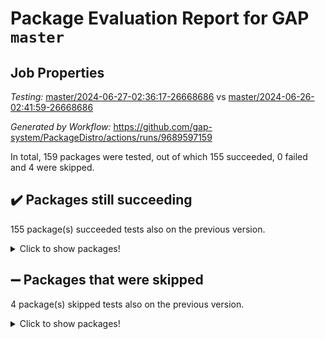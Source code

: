 # Package Evaluation Report for GAP `master`

## Job Properties

*Testing:* [master/2024-06-27-02:36:17-26668686](https://github.com/gap-system/PackageDistro/blob/data/reports/master/2024-06-27-02:36:17-26668686) vs [master/2024-06-26-02:41:59-26668686](https://github.com/gap-system/PackageDistro/blob/data/reports/master/2024-06-26-02:41:59-26668686)

*Generated by Workflow:* https://github.com/gap-system/PackageDistro/actions/runs/9689597159

In total, 159 packages were tested, out of which 155 succeeded, 0 failed and 4 were skipped.

## :heavy_check_mark: Packages still succeeding

155 package(s) succeeded tests also on the previous version.
<details><summary>Click to show packages!</summary>

- 4ti2interface 2023.02-04 [(success)](https://github.com/gap-system/PackageDistro/actions/runs/9689597159/job/26738292943)
- ace 5.6.2 [(success)](https://github.com/gap-system/PackageDistro/actions/runs/9689597159/job/26738293121)
- aclib 1.3.2 [(success)](https://github.com/gap-system/PackageDistro/actions/runs/9689597159/job/26738293288)
- agt 0.3.1 [(success)](https://github.com/gap-system/PackageDistro/actions/runs/9689597159/job/26738293467)
- alnuth 3.2.1 [(success)](https://github.com/gap-system/PackageDistro/actions/runs/9689597159/job/26738293679)
- anupq 3.3.0 [(success)](https://github.com/gap-system/PackageDistro/actions/runs/9689597159/job/26738293862)
- atlasrep 2.1.8 [(success)](https://github.com/gap-system/PackageDistro/actions/runs/9689597159/job/26738294025)
- autodoc 2023.06.19 [(success)](https://github.com/gap-system/PackageDistro/actions/runs/9689597159/job/26738294262)
- automata 1.15 [(success)](https://github.com/gap-system/PackageDistro/actions/runs/9689597159/job/26738296434)
- automgrp 1.3.2 [(success)](https://github.com/gap-system/PackageDistro/actions/runs/9689597159/job/26738296807)
- autpgrp 1.11 [(success)](https://github.com/gap-system/PackageDistro/actions/runs/9689597159/job/26738297111)
- cap 2024.06-02 [(success)](https://github.com/gap-system/PackageDistro/actions/runs/9689597159/job/26738298082)
- caratinterface 2.3.6 [(success)](https://github.com/gap-system/PackageDistro/actions/runs/9689597159/job/26738298985)
- cddinterface 2022.11.01 [(success)](https://github.com/gap-system/PackageDistro/actions/runs/9689597159/job/26738299108)
- circle 1.6.6 [(success)](https://github.com/gap-system/PackageDistro/actions/runs/9689597159/job/26738299229)
- classicpres 1.22 [(success)](https://github.com/gap-system/PackageDistro/actions/runs/9689597159/job/26738299377)
- cohomolo 1.6.11 [(success)](https://github.com/gap-system/PackageDistro/actions/runs/9689597159/job/26738299531)
- congruence 1.2.6 [(success)](https://github.com/gap-system/PackageDistro/actions/runs/9689597159/job/26738299646)
- corelg 1.56 [(success)](https://github.com/gap-system/PackageDistro/actions/runs/9689597159/job/26738299771)
- crime 1.6 [(success)](https://github.com/gap-system/PackageDistro/actions/runs/9689597159/job/26738299896)
- crisp 1.4.6 [(success)](https://github.com/gap-system/PackageDistro/actions/runs/9689597159/job/26738300026)
- crypting 0.10.4 [(success)](https://github.com/gap-system/PackageDistro/actions/runs/9689597159/job/26738300160)
- cryst 4.1.27 [(success)](https://github.com/gap-system/PackageDistro/actions/runs/9689597159/job/26738300278)
- crystcat 1.1.10 [(success)](https://github.com/gap-system/PackageDistro/actions/runs/9689597159/job/26738300414)
- ctbllib 1.3.9 [(success)](https://github.com/gap-system/PackageDistro/actions/runs/9689597159/job/26738300564)
- cubefree 1.19 [(success)](https://github.com/gap-system/PackageDistro/actions/runs/9689597159/job/26738300718)
- curlinterface 2.3.2 [(success)](https://github.com/gap-system/PackageDistro/actions/runs/9689597159/job/26738300858)
- cvec 2.8.1 [(success)](https://github.com/gap-system/PackageDistro/actions/runs/9689597159/job/26738301002)
- datastructures 0.3.0 [(success)](https://github.com/gap-system/PackageDistro/actions/runs/9689597159/job/26738301127)
- deepthought 1.0.6 [(success)](https://github.com/gap-system/PackageDistro/actions/runs/9689597159/job/26738301255)
- design 1.8 [(success)](https://github.com/gap-system/PackageDistro/actions/runs/9689597159/job/26738301377)
- difsets 2.3.1 [(success)](https://github.com/gap-system/PackageDistro/actions/runs/9689597159/job/26738301507)
- digraphs 1.7.1 [(success)](https://github.com/gap-system/PackageDistro/actions/runs/9689597159/job/26738301650)
- edim 1.3.8 [(success)](https://github.com/gap-system/PackageDistro/actions/runs/9689597159/job/26738301788)
- example 4.3.4 [(success)](https://github.com/gap-system/PackageDistro/actions/runs/9689597159/job/26738301940)
- examplesforhomalg 2023.10-01 [(success)](https://github.com/gap-system/PackageDistro/actions/runs/9689597159/job/26738302059)
- factint 1.6.3 [(success)](https://github.com/gap-system/PackageDistro/actions/runs/9689597159/job/26738302191)
- ferret 1.0.11 [(success)](https://github.com/gap-system/PackageDistro/actions/runs/9689597159/job/26738302324)
- fga 1.5.0 [(success)](https://github.com/gap-system/PackageDistro/actions/runs/9689597159/job/26738302482)
- fining 1.5.6 [(success)](https://github.com/gap-system/PackageDistro/actions/runs/9689597159/job/26738302609)
- float 1.0.4 [(success)](https://github.com/gap-system/PackageDistro/actions/runs/9689597159/job/26738302734)
- format 1.4.4 [(success)](https://github.com/gap-system/PackageDistro/actions/runs/9689597159/job/26738302889)
- forms 1.2.11 [(success)](https://github.com/gap-system/PackageDistro/actions/runs/9689597159/job/26738303022)
- fplsa 1.2.6 [(success)](https://github.com/gap-system/PackageDistro/actions/runs/9689597159/job/26738303144)
- fr 2.4.13 [(success)](https://github.com/gap-system/PackageDistro/actions/runs/9689597159/job/26738303272)
- francy 2.0.3 [(success)](https://github.com/gap-system/PackageDistro/actions/runs/9689597159/job/26738303396)
- fwtree 1.3 [(success)](https://github.com/gap-system/PackageDistro/actions/runs/9689597159/job/26738303551)
- gapdoc 1.6.7 [(success)](https://github.com/gap-system/PackageDistro/actions/runs/9689597159/job/26738303702)
- gauss 2023.02-04 [(success)](https://github.com/gap-system/PackageDistro/actions/runs/9689597159/job/26738303943)
- gaussforhomalg 2023.11-01 [(success)](https://github.com/gap-system/PackageDistro/actions/runs/9689597159/job/26738304063)
- gbnp 1.0.5 [(success)](https://github.com/gap-system/PackageDistro/actions/runs/9689597159/job/26738304188)
- generalizedmorphismsforcap 2024.04-01 [(success)](https://github.com/gap-system/PackageDistro/actions/runs/9689597159/job/26738304308)
- genss 1.6.8 [(success)](https://github.com/gap-system/PackageDistro/actions/runs/9689597159/job/26738304442)
- gradedmodules 2024.01-01 [(success)](https://github.com/gap-system/PackageDistro/actions/runs/9689597159/job/26738304563)
- gradedringforhomalg 2023.08-01 [(success)](https://github.com/gap-system/PackageDistro/actions/runs/9689597159/job/26738304725)
- grape 4.9.0 [(success)](https://github.com/gap-system/PackageDistro/actions/runs/9689597159/job/26738304862)
- groupoids 1.74 [(success)](https://github.com/gap-system/PackageDistro/actions/runs/9689597159/job/26738304995)
- grpconst 2.6.5 [(success)](https://github.com/gap-system/PackageDistro/actions/runs/9689597159/job/26738305134)
- guarana 0.96.3 [(success)](https://github.com/gap-system/PackageDistro/actions/runs/9689597159/job/26738305281)
- guava 3.19 [(success)](https://github.com/gap-system/PackageDistro/actions/runs/9689597159/job/26738305425)
- hap 1.62 [(success)](https://github.com/gap-system/PackageDistro/actions/runs/9689597159/job/26738305566)
- hapcryst 0.1.15 [(success)](https://github.com/gap-system/PackageDistro/actions/runs/9689597159/job/26738305711)
- hecke 1.5.3 [(success)](https://github.com/gap-system/PackageDistro/actions/runs/9689597159/job/26738305837)
- help 4.0 [(success)](https://github.com/gap-system/PackageDistro/actions/runs/9689597159/job/26738305976)
- homalg 2024.01-01 [(success)](https://github.com/gap-system/PackageDistro/actions/runs/9689597159/job/26738306100)
- homalgtocas 2023.11-01 [(success)](https://github.com/gap-system/PackageDistro/actions/runs/9689597159/job/26738306255)
- idrel 2.47 [(success)](https://github.com/gap-system/PackageDistro/actions/runs/9689597159/job/26738306393)
- images 1.3.2 [(success)](https://github.com/gap-system/PackageDistro/actions/runs/9689597159/job/26738306513)
- intpic 0.3.0 [(success)](https://github.com/gap-system/PackageDistro/actions/runs/9689597159/job/26738306659)
- io 4.8.2 [(success)](https://github.com/gap-system/PackageDistro/actions/runs/9689597159/job/26738306780)
- io_forhomalg 2023.02-04 [(success)](https://github.com/gap-system/PackageDistro/actions/runs/9689597159/job/26738306904)
- irredsol 1.4.4 [(success)](https://github.com/gap-system/PackageDistro/actions/runs/9689597159/job/26738307068)
- json 2.2.1 [(success)](https://github.com/gap-system/PackageDistro/actions/runs/9689597159/job/26738307209)
- jupyterkernel 1.5.0 [(success)](https://github.com/gap-system/PackageDistro/actions/runs/9689597159/job/26738307345)
- jupyterviz 1.5.6 [(success)](https://github.com/gap-system/PackageDistro/actions/runs/9689597159/job/26738307486)
- kan 1.37 [(success)](https://github.com/gap-system/PackageDistro/actions/runs/9689597159/job/26738307622)
- kbmag 1.5.11 [(success)](https://github.com/gap-system/PackageDistro/actions/runs/9689597159/job/26738307785)
- laguna 3.9.6 [(success)](https://github.com/gap-system/PackageDistro/actions/runs/9689597159/job/26738307939)
- liealgdb 2.2.1 [(success)](https://github.com/gap-system/PackageDistro/actions/runs/9689597159/job/26738308124)
- liepring 2.9.1 [(success)](https://github.com/gap-system/PackageDistro/actions/runs/9689597159/job/26738308274)
- liering 2.4.2 [(success)](https://github.com/gap-system/PackageDistro/actions/runs/9689597159/job/26738308421)
- linearalgebraforcap 2024.06-02 [(success)](https://github.com/gap-system/PackageDistro/actions/runs/9689597159/job/26738308553)
- lins 0.9 [(success)](https://github.com/gap-system/PackageDistro/actions/runs/9689597159/job/26738308700)
- localizeringforhomalg 2023.10-01 [(success)](https://github.com/gap-system/PackageDistro/actions/runs/9689597159/job/26738308839)
- loops 3.4.3 [(success)](https://github.com/gap-system/PackageDistro/actions/runs/9689597159/job/26738308996)
- lpres 1.0.3 [(success)](https://github.com/gap-system/PackageDistro/actions/runs/9689597159/job/26738309131)
- majoranaalgebras 1.5.1 [(success)](https://github.com/gap-system/PackageDistro/actions/runs/9689597159/job/26738309260)
- mapclass 1.4.6 [(success)](https://github.com/gap-system/PackageDistro/actions/runs/9689597159/job/26738309411)
- matgrp 0.70 [(success)](https://github.com/gap-system/PackageDistro/actions/runs/9689597159/job/26738309553)
- matricesforhomalg 2024.02-01 [(success)](https://github.com/gap-system/PackageDistro/actions/runs/9689597159/job/26738309706)
- modisom 2.5.4 [(success)](https://github.com/gap-system/PackageDistro/actions/runs/9689597159/job/26738309833)
- modulepresentationsforcap 2024.04-01 [(success)](https://github.com/gap-system/PackageDistro/actions/runs/9689597159/job/26738309964)
- modules 2024.01-01 [(success)](https://github.com/gap-system/PackageDistro/actions/runs/9689597159/job/26738310109)
- monoidalcategories 2024.06-01 [(success)](https://github.com/gap-system/PackageDistro/actions/runs/9689597159/job/26738310237)
- nconvex 2022.09-01 [(success)](https://github.com/gap-system/PackageDistro/actions/runs/9689597159/job/26738310387)
- nilmat 1.4.2 [(success)](https://github.com/gap-system/PackageDistro/actions/runs/9689597159/job/26738310541)
- nock 1.5 [(success)](https://github.com/gap-system/PackageDistro/actions/runs/9689597159/job/26738310666)
- normalizinterface 1.3.6 [(success)](https://github.com/gap-system/PackageDistro/actions/runs/9689597159/job/26738310789)
- nq 2.5.11 [(success)](https://github.com/gap-system/PackageDistro/actions/runs/9689597159/job/26738310937)
- numericalsgps 1.3.1 [(success)](https://github.com/gap-system/PackageDistro/actions/runs/9689597159/job/26738311091)
- openmath 11.5.3 [(success)](https://github.com/gap-system/PackageDistro/actions/runs/9689597159/job/26738311226)
- orb 4.9.0 [(success)](https://github.com/gap-system/PackageDistro/actions/runs/9689597159/job/26738311375)
- packagemanager 1.4.3 [(success)](https://github.com/gap-system/PackageDistro/actions/runs/9689597159/job/26738311536)
- patternclass 2.4.3 [(success)](https://github.com/gap-system/PackageDistro/actions/runs/9689597159/job/26738311671)
- permut 2.0.5 [(success)](https://github.com/gap-system/PackageDistro/actions/runs/9689597159/job/26738311851)
- polenta 1.3.10 [(success)](https://github.com/gap-system/PackageDistro/actions/runs/9689597159/job/26738311985)
- polymaking 0.8.7 [(success)](https://github.com/gap-system/PackageDistro/actions/runs/9689597159/job/26738312122)
- primgrp 3.4.4 [(success)](https://github.com/gap-system/PackageDistro/actions/runs/9689597159/job/26738312256)
- profiling 2.5.4 [(success)](https://github.com/gap-system/PackageDistro/actions/runs/9689597159/job/26738312379)
- qdistrnd 0.9.4 [(success)](https://github.com/gap-system/PackageDistro/actions/runs/9689597159/job/26738312509)
- qpa 1.35 [(success)](https://github.com/gap-system/PackageDistro/actions/runs/9689597159/job/26738312646)
- quagroup 1.8.4 [(success)](https://github.com/gap-system/PackageDistro/actions/runs/9689597159/job/26738312759)
- radiroot 2.9 [(success)](https://github.com/gap-system/PackageDistro/actions/runs/9689597159/job/26738312864)
- rcwa 4.7.1 [(success)](https://github.com/gap-system/PackageDistro/actions/runs/9689597159/job/26738312991)
- rds 1.8 [(success)](https://github.com/gap-system/PackageDistro/actions/runs/9689597159/job/26738313150)
- recog 1.4.2 [(success)](https://github.com/gap-system/PackageDistro/actions/runs/9689597159/job/26738313283)
- repndecomp 1.3.0 [(success)](https://github.com/gap-system/PackageDistro/actions/runs/9689597159/job/26738313411)
- repsn 3.1.2 [(success)](https://github.com/gap-system/PackageDistro/actions/runs/9689597159/job/26738313530)
- resclasses 4.7.3 [(success)](https://github.com/gap-system/PackageDistro/actions/runs/9689597159/job/26738313645)
- ringsforhomalg 2024.06-01 [(success)](https://github.com/gap-system/PackageDistro/actions/runs/9689597159/job/26738313771)
- sco 2023.08-01 [(success)](https://github.com/gap-system/PackageDistro/actions/runs/9689597159/job/26738313888)
- scscp 2.4.2 [(success)](https://github.com/gap-system/PackageDistro/actions/runs/9689597159/job/26738314029)
- semigroups 5.3.7 [(success)](https://github.com/gap-system/PackageDistro/actions/runs/9689597159/job/26738314151)
- sglppow 2.4 [(success)](https://github.com/gap-system/PackageDistro/actions/runs/9689597159/job/26738314303)
- sgpviz 0.999.5 [(success)](https://github.com/gap-system/PackageDistro/actions/runs/9689597159/job/26738314460)
- simpcomp 2.1.14 [(success)](https://github.com/gap-system/PackageDistro/actions/runs/9689597159/job/26738314604)
- singular 2024.06.03 [(success)](https://github.com/gap-system/PackageDistro/actions/runs/9689597159/job/26738314725)
- sl2reps 1.1 [(success)](https://github.com/gap-system/PackageDistro/actions/runs/9689597159/job/26738314874)
- sla 1.5.3 [(success)](https://github.com/gap-system/PackageDistro/actions/runs/9689597159/job/26738315004)
- smallgrp 1.5.3 [(success)](https://github.com/gap-system/PackageDistro/actions/runs/9689597159/job/26738315143)
- smallsemi 0.7.0 [(success)](https://github.com/gap-system/PackageDistro/actions/runs/9689597159/job/26738315255)
- sonata 2.9.6 [(success)](https://github.com/gap-system/PackageDistro/actions/runs/9689597159/job/26738315354)
- sophus 1.27 [(success)](https://github.com/gap-system/PackageDistro/actions/runs/9689597159/job/26738315498)
- sotgrps 1.2 [(success)](https://github.com/gap-system/PackageDistro/actions/runs/9689597159/job/26738315636)
- spinsym 1.5.2 [(success)](https://github.com/gap-system/PackageDistro/actions/runs/9689597159/job/26738315742)
- standardff 1.0 [(success)](https://github.com/gap-system/PackageDistro/actions/runs/9689597159/job/26738315884)
- symbcompcc 1.3.2 [(success)](https://github.com/gap-system/PackageDistro/actions/runs/9689597159/job/26738316004)
- thelma 1.3 [(success)](https://github.com/gap-system/PackageDistro/actions/runs/9689597159/job/26738316134)
- tomlib 1.2.11 [(success)](https://github.com/gap-system/PackageDistro/actions/runs/9689597159/job/26738316275)
- toolsforhomalg 2023.11-01 [(success)](https://github.com/gap-system/PackageDistro/actions/runs/9689597159/job/26738316392)
- toric 1.9.5 [(success)](https://github.com/gap-system/PackageDistro/actions/runs/9689597159/job/26738316548)
- toricvarieties 2022.07.13 [(success)](https://github.com/gap-system/PackageDistro/actions/runs/9689597159/job/26738316711)
- transgrp 3.6.5 [(success)](https://github.com/gap-system/PackageDistro/actions/runs/9689597159/job/26738316836)
- typeset 1.2.2 [(success)](https://github.com/gap-system/PackageDistro/actions/runs/9689597159/job/26738316948)
- ugaly 4.1.3 [(success)](https://github.com/gap-system/PackageDistro/actions/runs/9689597159/job/26738317064)
- unipot 1.5 [(success)](https://github.com/gap-system/PackageDistro/actions/runs/9689597159/job/26738317192)
- unitlib 4.2.0 [(success)](https://github.com/gap-system/PackageDistro/actions/runs/9689597159/job/26738317343)
- utils 0.85 [(success)](https://github.com/gap-system/PackageDistro/actions/runs/9689597159/job/26738317472)
- uuid 0.7 [(success)](https://github.com/gap-system/PackageDistro/actions/runs/9689597159/job/26738317592)
- walrus 0.9991 [(success)](https://github.com/gap-system/PackageDistro/actions/runs/9689597159/job/26738317710)
- wedderga 4.10.5 [(success)](https://github.com/gap-system/PackageDistro/actions/runs/9689597159/job/26738317832)
- xmod 2.92 [(success)](https://github.com/gap-system/PackageDistro/actions/runs/9689597159/job/26738317964)
- xmodalg 1.23 [(success)](https://github.com/gap-system/PackageDistro/actions/runs/9689597159/job/26738318106)
- yangbaxter 0.10.5 [(success)](https://github.com/gap-system/PackageDistro/actions/runs/9689597159/job/26738318256)
- zeromqinterface 0.14 [(success)](https://github.com/gap-system/PackageDistro/actions/runs/9689597159/job/26738318392)
</details>

## :heavy_minus_sign: Packages that were skipped

4 package(s) skipped tests also on the previous version.
<details><summary>Click to show packages!</summary>

- browse 1.8.21 [(skipped)](https://github.com/gap-system/PackageDistro/actions/runs/9689597159/job/26738092892)
- itc 1.5.1 [(skipped)](https://github.com/gap-system/PackageDistro/actions/runs/9689597159/job/26738092892)
- polycyclic 2.16 [(skipped)](https://github.com/gap-system/PackageDistro/actions/runs/9689597159/job/26738092892)
- xgap 4.32 [(skipped)](https://github.com/gap-system/PackageDistro/actions/runs/9689597159/job/26738092892)
</details>

